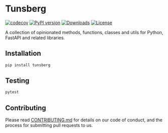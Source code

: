 # Tunsberg
[![codecov](https://codecov.io/gh/kilobyteno/tunsberg/graph/badge.svg?token=4f1MOyWq6b)](https://codecov.io/gh/kilobyteno/tunsberg)
[![PyPI version](https://badge.fury.io/py/tunsberg.svg)](https://badge.fury.io/py/tunsberg)
[![Downloads](https://pepy.tech/badge/tunsberg)](https://pepy.tech/project/tunsberg)
[![License](https://img.shields.io/github/license/kilobyteno/tunsberg)](LICENSE)

A collection of opinionated methods, functions, classes and utils for Python, FastAPI and related libraries.

## Installation

```bash
pip install tunsberg
```

## Testing

```bash
pytest
```

## Contributing

Please read [CONTRIBUTING.md](.github/CONTRIBUTING.md) for details on our code of conduct, and the process for submitting pull requests to us.
